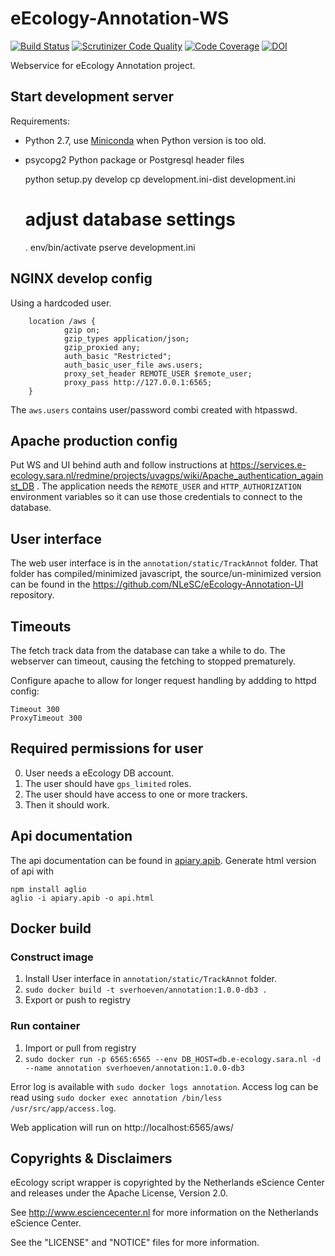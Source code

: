 eEcology-Annotation-WS
======================

[![Build Status](https://travis-ci.org/NLeSC/eEcology-Annotation-WS.svg?branch=master)](https://travis-ci.org/NLeSC/eEcology-Annotation-WS)
[![Scrutinizer Code Quality](https://scrutinizer-ci.com/g/NLeSC/eEcology-Annotation-WS/badges/quality-score.png?b=master)](https://scrutinizer-ci.com/g/NLeSC/eEcology-Annotation-WS/?branch=master)
[![Code Coverage](https://scrutinizer-ci.com/g/NLeSC/eEcology-Annotation-WS/badges/coverage.png?b=master)](https://scrutinizer-ci.com/g/NLeSC/eEcology-Annotation-WS/?branch=master)
[![DOI](https://zenodo.org/badge/19641/NLeSC/eEcology-Annotation-WS.svg)](https://zenodo.org/badge/latestdoi/19641/NLeSC/eEcology-Annotation-WS)

Webservice for eEcology Annotation project.

Start development server
-------------------------

Requirements:
  * Python 2.7, use [Miniconda](http://conda.pydata.org/miniconda.html) when Python version is too old.
  * psycopg2 Python package or Postgresql header files

    python setup.py develop
    cp development.ini-dist development.ini
    # adjust database settings
    . env/bin/activate
    pserve development.ini

NGINX develop config
--------------------

Using a hardcoded user.

        location /aws {
                gzip on;
                gzip_types application/json;
                gzip_proxied any;
                auth_basic "Restricted";
                auth_basic_user_file aws.users;
                proxy_set_header REMOTE_USER $remote_user;
                proxy_pass http://127.0.0.1:6565;
        }

The `aws.users` contains user/password combi created with htpasswd.

Apache production config
------------------------

Put WS and UI behind auth and follow instructions at https://services.e-ecology.sara.nl/redmine/projects/uvagps/wiki/Apache_authentication_against_DB .
The application needs the `REMOTE_USER` and `HTTP_AUTHORIZATION` environment variables so it can use those credentials to connect to the database.

User interface
--------------

The web user interface is in the `annotation/static/TrackAnnot` folder.
That folder has compiled/minimized javascript, the source/un-minimized version can be found in the  https://github.com/NLeSC/eEcology-Annotation-UI repository.

Timeouts
--------

The fetch track data from the database can take a while to do. The webserver can timeout, causing the fetching to stopped prematurely.

Configure apache to allow for longer request handling by addding to httpd config:

    Timeout 300
    ProxyTimeout 300

Required permissions for user
-----------------------------

0. User needs a eEcology DB account.
1. The user should have `gps_limited` roles.
2. The user should have access to one or more trackers.
3. Then it should work.

Api documentation
-----------------

The api documentation can be found in [apiary.apib](apiary.apib).
Generate html version of api with

    npm install aglio
    aglio -i apiary.apib -o api.html

Docker build
------------

### Construct image

1. Install User interface in `annotation/static/TrackAnnot` folder.
2. `sudo docker build -t sverhoeven/annotation:1.0.0-db3 .`
3. Export or push to registry

### Run container

1. Import or pull from registry
2. `sudo docker run -p 6565:6565 --env DB_HOST=db.e-ecology.sara.nl -d --name annotation sverhoeven/annotation:1.0.0-db3`

Error log is available with `sudo docker logs annotation`.
Access log can be read using `sudo docker exec annotation /bin/less /usr/src/app/access.log`.

Web application will run on http://localhost:6565/aws/

Copyrights & Disclaimers
------------------------

eEcology script wrapper is copyrighted by the Netherlands eScience Center and releases under
the Apache License, Version 2.0.

See <http://www.esciencecenter.nl> for more information on the Netherlands
eScience Center.

See the "LICENSE" and "NOTICE" files for more information.
